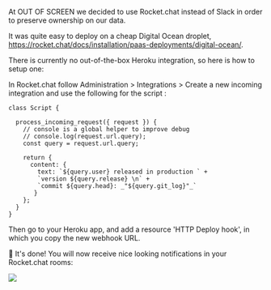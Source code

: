 At OUT OF SCREEN we decided to use Rocket.chat instead of Slack in order to preserve ownership on our data.

It was quite easy to deploy on a cheap Digital Ocean droplet, https://rocket.chat/docs/installation/paas-deployments/digital-ocean/.

There is currently no out-of-the-box Heroku integration, so here is how to setup one:

In Rocket.chat follow Administration > Integrations > Create a new incoming integration and use the following for the script :

```
class Script {

  process_incoming_request({ request }) {
    // console is a global helper to improve debug
    // console.log(request.url.query);
    const query = request.url.query;

    return {
      content: {
        text: `${query.user} released in production ` +
        `version ${query.release} \n` +
        `commit ${query.head}: _"${query.git_log}"_`
       }
    };
  }
}
```


Then go to your Heroku app, and add a resource 'HTTP Deploy hook', in which you copy the new webhook URL.

🎉 It's done!
You will now receive nice looking notifications in your Rocket.chat rooms:

![](/images/rocket-chat-heroku)
